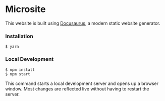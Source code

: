 # Microsite

This website is built using [Docusaurus](https://docusaurus.io/), a modern static website generator.

### Installation

```
$ yarn
```

### Local Development

```
$ npm install
$ npm start
```

This command starts a local development server and opens up a browser window. Most changes are reflected live without having to restart the server.
